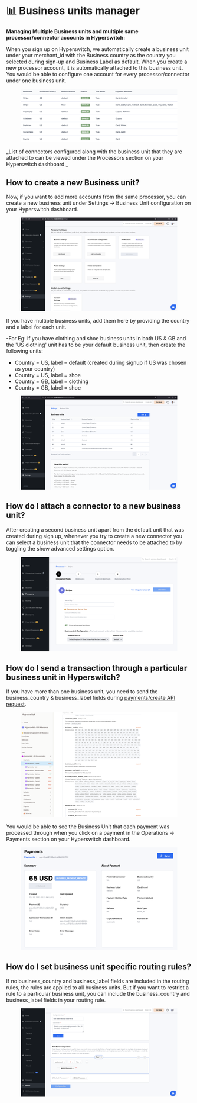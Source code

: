 # 📊 Business units manager

**Managing Multiple Business units and multiple same processor/connector accounts in Hyperswitch:**

When you sign up on Hyperswitch, we automatically create a business unit under your merchant\_id with the Business country as the country you selected during sign-up and Business Label as default. When you create a new processor account, it is automatically attached to this business unit. You would be able to configure one account for every processor/connector under one business unit.

<figure><img src="../.gitbook/assets/mbs-1.png" alt=""><figcaption></figcaption></figure>

\_List of connectors configured along with the business unit that they are attached to can be viewed under the Processors section on your Hyperswitch dashboard.\_

## How to create a new Business unit?

Now, if you want to add more accounts from the same processor, you can create a new business unit under Settings -> Business Unit configuration on your Hyperswitch dashboard.&#x20;

<figure><img src="../.gitbook/assets/mbs-2.png" alt=""><figcaption></figcaption></figure>

If you have multiple business units, add them here by providing the country and a label for each unit.

\-For Eg: If you have clothing and shoe business units in both US & GB and the 'US clothing' unit has to be your default business unit, then create the following units:

* Country = US, label = default (created during signup if US was chosen as your country)
* Country = US, label = shoe
* Country = GB, label = clothing
* Country = GB, label = shoe

<figure><img src="../.gitbook/assets/mbs-3.png" alt=""><figcaption></figcaption></figure>

## How do I attach a connector to a new business unit?

After creating a second business unit apart from the default unit that was created during sign up, whenever you try to create a new connector you can select a business unit that the connector needs to be attached to by toggling the show advanced settings option.

<figure><img src="../.gitbook/assets/mbs-4.png" alt=""><figcaption></figcaption></figure>

## How do I send a transaction through a particular business unit in Hyperswitch?

If you have more than one business unit, you need to send the business\_country & business\_label fields during [payments/create API request](https://api-reference.hyperswitch.io/api-reference/payments/payments--create). &#x20;

<figure><img src="../.gitbook/assets/mbs-5.png" alt=""><figcaption></figcaption></figure>

You would be able to see the Business Unit that each payment was processed through when you click on a payment in the Operations -> Payments section on your Hyperswitch dashboard.

<figure><img src="../.gitbook/assets/mbs-6.png" alt=""><figcaption></figcaption></figure>

## How do I set business unit specific routing rules?

If no business\_country and business\_label fields are included in the routing rules, the rules are applied to all business units. But if you want to restrict a rule to a particular business unit, you can include the business\_country and business\_label fields in your routing rule.&#x20;

<figure><img src="../.gitbook/assets/mbs-7.png" alt=""><figcaption></figcaption></figure>

